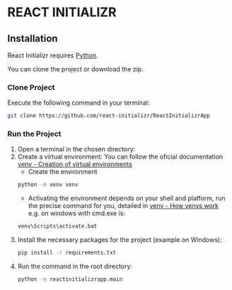 # REACT INITIALIZR

## Installation

React Initializr requires [Python](https://www.python.org/).

You can clone the project or download the zip.

### Clone Project

Execute the following command in your terminal:

```bash
git clone https://github.com/react-initializr/ReactInitializrApp
```

### Run the Project

1. Open a terminal in the chosen directory:
2. Create a virtual environment:
   You can follow the oficial documentation [venv - Creation of virtual environments](https://docs.python.org/3/library/venv.html)
   - Create the environment
   ```bash
   python -m venv venv
   ```
   - Activating the environment depends on your shell and platform, run the precise command for you, detailed in [venv - How venvs work](https://docs.python.org/3/library/venv.html#how-venvs-work) e.g. on windows with cmd.exe is:
   ```bash
   venv\Scripts\activate.bat
   ```
3. Install the necessary packages for the project (example on Windows):
   ```bash
   pip install -r requirements.txt
   ```
4. Run the command in the root directory:
    ```bash
    python -m reactinitializrapp.main
    ```
